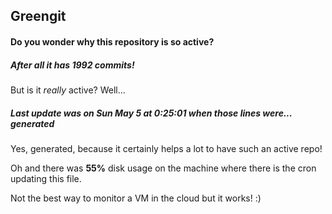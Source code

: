 ## Greengit

#### Do you wonder why this repository is so active?

##### After all it has 1992 commits!

But is it *really* active? Well...

##### Last update was on Sun May 5 at 0:25:01 when those lines were... generated

Yes, generated, because it certainly helps a lot to have such an active repo!

Oh and there was **55%** disk usage on the machine
where there is the cron updating this file.

Not the best way to monitor a VM in the cloud but it works! :)
